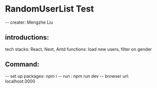# RandomUserList Test
-- creater: Mengzhe Liu
## introductions:
  tech stacks: React, Next, Antd
  functions: load new users, filter on gender

## Command:
 -- set up packages: npm i
 -- run : npm run dev
 -- browser url: localhost:3000
